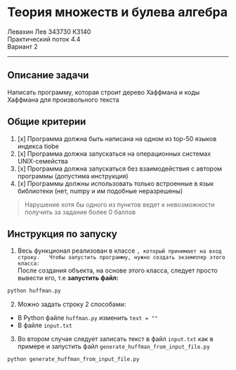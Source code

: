 # Теория множеств и булева алгебра
Левахин Лев 343730 К3140  
Практический поток 4.4  
Вариант 2

---

## Описание задачи
Написать программу, которая строит дерево Хаффмана и коды Хаффмана для произвольного текста

## Общие критерии
1. [x] Программа должна быть написана на одном из top-50 языков индекса tiobe
2. [x] Программа должна запускаться на операционных системах UNIX-семейства
3. [x] Программа должна запускаться без взаимодействия с автором программы (допустима инструкция)
4. [x] Программы должны использовать только встроенные в язык библиотеки (нет, numpy и им подобные неразрешены)
> Нарушение хотя бы одного из пунктов ведет к невозможности получить за задание более 0 баллов

## Инструкция по запуску
1. Весь функционал реализован в классе ``, который принимает на вход строку.  
Чтобы запустить программу, нужно создать экземпляр этого класса:  
``  
После создания объекта, на основе этого класса, следует просто вывести его, т.е **запустить файл:**
```bash
python huffman.py
```
2. Можно задать строку 2 способами:
- В Python файле `huffman.py` изменить `text = ""`
- В файле `input.txt`

3. Во втором случае следует записать текст в файл `input.txt` как в примере и запустить файл
`generate_huffman_from_input_file.py`
```bash
python generate_huffman_from_input_file.py
```
